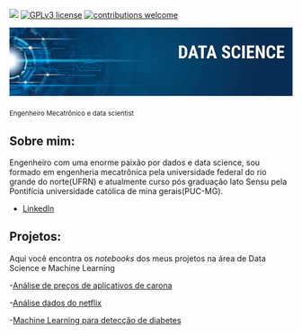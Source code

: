  [![](https://img.shields.io/badge/python-3.7+-blue.svg)](https://www.python.org/downloads/release/python-365/) [![GPLv3 license](https://img.shields.io/badge/License-GPLv3-blue.svg)](http://perso.crans.org/besson/LICENSE.html) [![contributions welcome](https://img.shields.io/badge/contributions-welcome-brightgreen.svg?style=flat)](https://www.linkedin.com/in/rafael-capuano-mecatronics/)




<p align="center">
  <img src="banner.png" >
</p>



<sub>Engenheiro Mecatrônico e data scientist </sub>

## Sobre mim:
Engenheiro com uma enorme paixão por dados e data science, sou formado em engenheria mecatrônica pela universidade federal do rio grande do norte(UFRN) e atualmente curso pós graduação Iato Sensu pela Pontifícia universidade católica de mina gerais(PUC-MG).

 
* [LinkedIn](https://www.linkedin.com/in/rafael-capuano-mecatronics/)


## Projetos:
Aqui você encontra os *notebooks* dos meus projetos na área de Data Science e Machine Learning
  
  -[Análise de preços de aplicativos de carona](https://github.com/rafacapu/DataScience_projects/blob/main/An%C3%A1lise%20apps%20de%20carona.ipynb)

  -[Análise dados do netflix](https://github.com/rafacapu/DataScience_projects/blob/main/an%C3%A1lise%20netflix.ipynb)

  -[Machine Learning para detecção de diabetes](https://github.com/rafacapu/DataScience_projects/blob/main/Predi%C3%A7%C3%A3o%20diabetes%20(1).ipynb)
